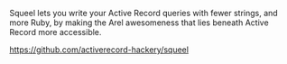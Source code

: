 

Squeel lets you write your Active Record queries with fewer strings, and more Ruby, by making the Arel awesomeness that lies beneath Active Record more accessible.

https://github.com/activerecord-hackery/squeel
